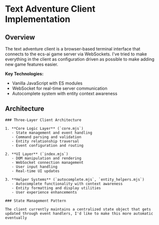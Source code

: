 # Text Adventure Client Implementation

## Overview

The text adventure client is a browser-based terminal interface that connects to the ecs-ai game server via WebSockets.
I've tried to make everything in the client as configuration driven as possible to make adding new game features easier.

**Key Technologies:**
- Vanilla JavaScript with ES modules
- WebSocket for real-time server communication
- Autocomplete system with entity context awareness

## Architecture
```
### Three-Layer Client Architecture

1. **Core Logic Layer** (`core.mjs`)
   - State management and event handling
   - Command parsing and validation
   - Entity relationship traversal
   - Event configuration and routing

2. **UI Layer** (`index.mjs`)
   - DOM manipulation and rendering
   - WebSocket connection management
   - User input handling
   - Real-time UI updates

3. **Helper Systems** (`autocomplete.mjs`, `entity_helpers.mjs`)
   - Autocomplete functionality with context awareness
   - Entity formatting and display utilities
   - User experience enhancements

### State Management Pattern

The client currently maintains a centralized state object that gets updated through event handlers, I'd like to make this more automatic eventually
```
